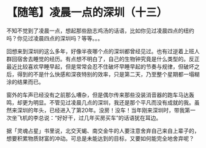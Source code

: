 # 【随笔】凌晨一点的深圳（十三）

不知不觉到了凌晨一点，想起那些励志鸡汤的话语，比如你见过凌晨四点的纽约吗？你见过凌晨四点的深圳吗？等等。。。

回想来到深圳的这么多年，好像半夜哪个点的深圳都曾经见过。也有过逆着上班人群回宿舍去睡觉的经历。有点想不明白了，自己的生物钟究竟是什么类型的。反正最近比较喜欢早睡早起，但是常常会忍不住破坏早睡早起的节奏与规律，但破坏之后，得到的不是什么快感和深夜特别的效率，只是第二天，乃至整个星期都一塌糊涂的结果而已。

窗外的车声已经没有之前那么嘈杂，但是偶尔传来那些没装消音器的跑车马达轰鸣，却更为明显。不管见过凌晨几点的深圳，我还是那个平凡而没有成就的我。虽然来深圳的年头，已经进入了第20年。没房！没车！当年刚来深圳时，带我第一次坐飞机的李总说：“好好干，过几年买房买车”的话语犹在耳边。

据「灵魂占星」书里说，北交天蝎、南交金牛的人要注意舍弃自己来自上辈子的，想要积累物质财富的冲动。可总是未能达到的目标，又要如何能完全地舍弃呢？